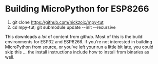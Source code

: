 # Building MicroPython for ESP8266

1. git clone https://github.com/nickzoic/mpy-tut
2. cd mpy-tut; git submodule update --init --recursive

This downloads a *lot* of content from github.  Most of this is the build environments for ESP32 and ESP8266.
If you're not interested in building MicroPython from source, or you've left your run a little bit late,
you could skip this ... the install instructions include how to install from binaries as well.

